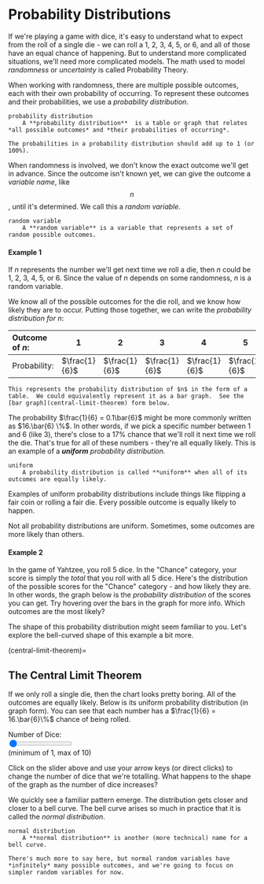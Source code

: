 # Probability Distributions

If we're playing a game with dice, it's easy to understand what to expect from the roll of a single die - we can roll a 1, 2, 3, 4, 5, or 6, and all of those have an equal chance of happening.  But to understand more complicated situations, we'll need more complicated models.  The math used to model *randomness* or *uncertainty* is called Probability Theory.

When working with randomness, there are multiple possible outcomes, each with their own probability of occurring.  To represent these outcomes and their probabilities, we use a *probability distribution*.

```{glossary}
probability distribution
    A **probability distribution**  is a table or graph that relates *all possible outcomes* and *their probabilities of occurring*.
```

```{note}
The probabilities in a probability distribution should add up to 1 (or 100%).
```

When randomness is involved, we don't know the exact outcome we'll get in advance.  Since the outcome isn't known yet, we can give the outcome a *variable name*, like $$n$$, until it's determined.  We call this a *random variable*.

```{glossary}
random variable
    A **random variable** is a variable that represents a set of random possible outcomes.
```

#### Example 1
 
If $n$ represents the number we'll get next time we roll a die, then $n$ could be 1, 2, 3, 4, 5, or 6.  Since the value of $n$ depends on some randomness, $n$ is a random variable.

We know all of the possible outcomes for the die roll, and we know how likely they are to occur.  Putting those together, we can write the *probability distribution for $n$*:

| Outcome of $n$:| 1 | 2 | 3 | 4 | 5 | 6 |
|:---|---|---|---|---|---|---:|
| Probability:     | $\frac{1}{6}$ | $\frac{1}{6}$ | $\frac{1}{6}$ | $\frac{1}{6}$ | $\frac{1}{6}$ | $\frac{1}{6}$ |


```{note}
This represents the probability distribution of $n$ in the form of a table.  We could equivalently represent it as a bar graph.  See the [bar graph](central-limit-theorem) form below.
```

The probability $\frac{1}{6} = 0.1\bar{6}$ might be more commonly written as $16.\bar{6} \%$.  In other words, if we pick a specific number between 1 and 6 (like 3), there's close to a 17% chance that we'll roll it next time we roll the die.  That's true for all of these numbers - they're all equally likely.  This is an example of a ***uniform*** *probability distribution*.

```{glossary}
uniform
    A probability distribution is called **uniform** when all of its outcomes are equally likely.
```

Examples of uniform probability distributions include things like flipping a fair coin or rolling a fair die.  Every possible outcome is equally likely to happen.

Not all probability distributions are uniform.  Sometimes, some outcomes are more likely than others.

#### Example 2
In the game of Yahtzee, you roll 5 dice.  In the "Chance" category, your score is simply the *total* that you roll with all 5 dice.  Here's the distribution of the possible scores for the "Chance" category - and how likely they are.  In other words, the graph below is the *probability distribution* of the scores you can get.  Try hovering over the bars in the graph for more info.  Which outcomes are the most likely?

<div>
    <canvas id="originalEx"/>
</div>

The shape of this probability distribution might seem familiar to you.  Let's explore the bell-curved shape of this example a bit more.

(central-limit-theorem)=
## The Central Limit Theorem

If we only roll a single die, then the chart looks pretty boring.  All of the outcomes are equally likely.  Below is its uniform probability distribution (in graph form).  You can see that each number has a $\frac{1}{6} = 16.\bar{6}\%$ chance of being rolled.

<div>
    <canvas id="myChart"/>
</div>

<div>
    <form id="form1" onsubmit="return false;">
        Number of Dice:<br/>
        <input type="range" id="textBox" min="1" max="10" value="1"><br/>
        (minimum of 1, max of 10)
    </form>
</div>

Click on the slider above and use your arrow keys (or direct clicks) to change the number of dice that we're totalling.  What happens to the shape of the graph as the number of dice increases?

We quickly see a familiar pattern emerge.  The distribution gets closer and closer to a bell curve.  The bell curve arises so much in practice that it is called the *normal distribution*.

```{glossary}
normal distribution
    A **normal distribution** is another (more technical) name for a bell curve.
```

```{warning}
There's much more to say here, but normal random variables have *infinitely* many possible outcomes, and we're going to focus on simpler random variables for now.
```

<script src="../../../_static/chart.js">
</script>

<script src="../../../_static/distributions.js"> // Functions for handling dice distributions
</script>

<script src="../../../_static/1-probability-distributions.js">// Creates local chart and handles events
</script>